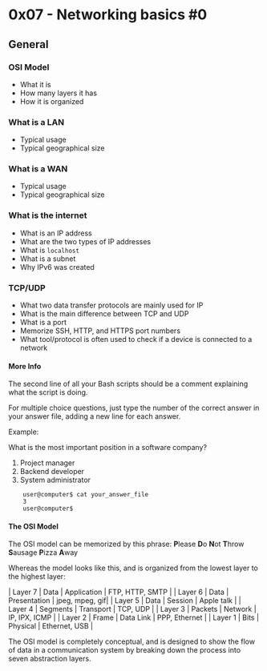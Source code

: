 
# 0x07 - Networking basics #0


## General

### OSI Model

* What it is
* How many layers it has
* How it is organized


### What is a LAN

* Typical usage
* Typical geographical size


### What is a WAN

* Typical usage
* Typical geographical size


### What is the internet

* What is an IP address
* What are the two types of IP addresses
* What is `localhost`
* What is a subnet
* Why IPv6 was created


### TCP/UDP

* What two data transfer protocols are mainly used for IP
* What is the main difference between TCP and UDP
* What is a port
* Memorize SSH, HTTP, and HTTPS port numbers
* What tool/protocol is often used to check if a device is connected to a network


#### More Info

The second line of all your Bash scripts should be a comment explaining 
what the script is doing.

For multiple choice questions, just type the number of the correct 
answer in your answer file, adding a new line for each answer.

Example:

What is the most important position in a software company?

1. Project manager
2. Backend developer
3. System administrator
```
    user@computer$ cat your_answer_file
    3
    user@computer$
```


#### The OSI Model

The OSI model can be memorized by this phrase:
    **P**lease **D**o **N**ot **T**hrow **S**ausage **P**izza **A**way

Whereas the model looks like this, and is organized from the lowest layer 
to the highest layer:

| Layer 7 | Data | Application | FTP, HTTP, SMTP |
| Layer 6 | Data | Presentation | jpeg, mpeg, gif|
| Layer 5 | Data | Session | Apple talk |
| Layer 4 | Segments | Transport | TCP, UDP |
| Layer 3 | Packets | Network | IP, IPX, ICMP |
| Layer 2 | Frame | Data Link | PPP, Ethernet |
| Layer 1 | Bits | Physical | Ethernet, USB |

The OSI model is completely conceptual, and is designed to show the flow of 
data in a communication system by breaking down the process into seven abstraction
layers. 
